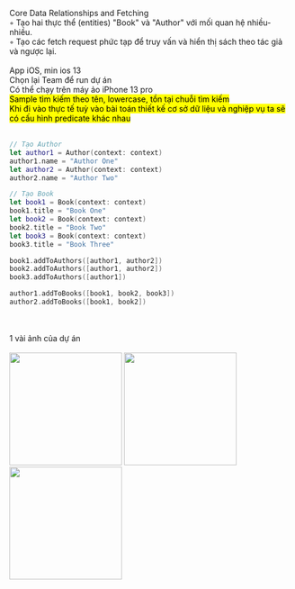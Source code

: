 Core Data Relationships and Fetching<br/>
◦ Tạo hai thực thể (entities) "Book" và "Author" với mối quan hệ nhiều-nhiều.<br/>
◦ Tạo các fetch request phức tạp để truy vấn và hiển thị sách theo tác giả và ngược lại.<br/>
<br>
App iOS, min ios 13<br/>
Chọn lại Team để run dự án<br/>
Có thể chạy trên máy ảo iPhone 13 pro<br/>
<mark>
Sample tìm kiếm theo tên, lowercase, tồn tại chuỗi tìm kiếm<br/>
Khi đi vào thực tế tuỳ vào bài toán thiết kế cơ sở dữ liệu và nghiệp vụ ta sẽ có cấu hình predicate khác nhau<br/>
</mark>
<br>
```swift
// Tạo Author
let author1 = Author(context: context)
author1.name = "Author One"
let author2 = Author(context: context)
author2.name = "Author Two"

// Tạo Book
let book1 = Book(context: context)
book1.title = "Book One"
let book2 = Book(context: context)
book2.title = "Book Two"
let book3 = Book(context: context)
book3.title = "Book Three"

book1.addToAuthors([author1, author2])
book2.addToAuthors([author1, author2])
book3.addToAuthors([author1])

author1.addToBooks([book1, book2, book3])
author2.addToBooks([book1, book2])
```
<br>
<br>
1 vài ảnh của dự án<br>
<br>
<img src="https://github.com/user-attachments/assets/abb93cc5-205f-4f8f-9d04-8175f507760f" width="200" />
<img src="https://github.com/user-attachments/assets/15b78656-7e98-4a66-af33-800167cf0f61" width="200" />
<img src="https://github.com/user-attachments/assets/92d8919a-1599-4988-ab4e-0ea43ec00f05" width="200" />
